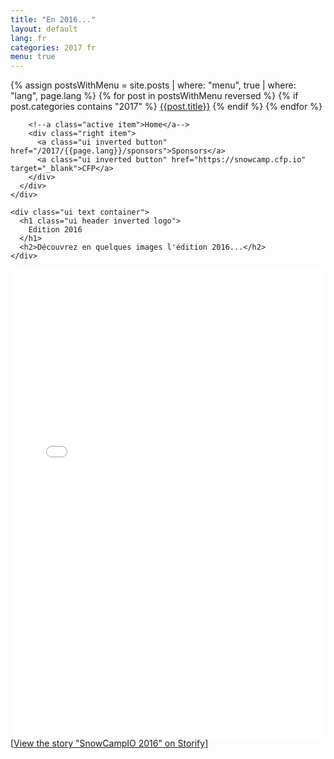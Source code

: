```yaml
---
title: "En 2016..."
layout: default
lang: fr
categories: 2017 fr
menu: true
---
```

<div class="previous-edition-header ui inverted vertical masthead center aligned segment">
  <div class="ui container">
    <div class="ui large secondary inverted pointing menu">
        <a class="toc item">
          <i class="sidebar icon"></i>
        </a>
        {% assign postsWithMenu = site.posts | where: "menu", true | where: "lang", page.lang %}
        {% for post in postsWithMenu reversed %}
          {% if post.categories contains "2017" %}
            <a class="item" href="{{post.id}}">{{post.title}}</a>
          {% endif %}
        {% endfor %}

        <!--a class="active item">Home</a-->
        <div class="right item">
          <a class="ui inverted button" href="/2017/{{page.lang}}/sponsors">Sponsors</a>
          <a class="ui inverted button" href="https://snowcamp.cfp.io" target="_blank">CFP</a>
        </div>
      </div>
    </div>

    <div class="ui text container">
      <h1 class="ui header inverted logo">
        Edition 2016
      </h1>
      <h2>Découvrez en quelques images l'édition 2016...</h2>
    </div>
</div>

<div class="ui text container"><iframe src="//storify.com/SnowCampIO/snowcampio-2016/embed?header=false&border=false&template=grid" width="100%" height="750" frameborder="no" allowtransparency="true"></iframe><script src="//storify.com/SnowCampIO/snowcampio-2016.js?header=false&border=false&template=grid"></script><noscript>[<a href="//storify.com/SnowCampIO/snowcampio-2016" target="_blank">View the story "SnowCampIO 2016" on Storify</a>]</noscript></div>
